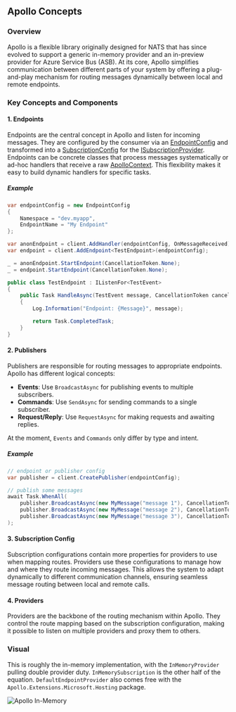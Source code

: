 ## Apollo Concepts

### Overview

Apollo is a flexible library originally designed for NATS that has since evolved to support a generic in-memory provider and an in-preview provider for Azure Service Bus (ASB). At its core, Apollo simplifies communication between different parts of your system by offering a plug-and-play mechanism for routing messages dynamically between local and remote endpoints.

### Key Concepts and Components

#### 1. Endpoints

Endpoints are the central concept in Apollo and listen for incoming messages. They are configured by the consumer via an [EndpointConfig](../source/Apollo.Configuration.EndpointConfig.md) and transformed into a [SubscriptionConfig](../source/Apollo.Configuration.SubscriptionConfig.md) for the [ISubscriptionProvider](../source/Apollo.Abstractions.ISubscriptionProvider.md). Endpoints can be concrete classes that process messages systematically or ad-hoc handlers that receive a raw [ApolloContext](../source/Apollo.ApolloContext.md). This flexibility makes it easy to build dynamic handlers for specific tasks.

##### Example

```csharp
var endpointConfig = new EndpointConfig
{
    Namespace = "dev.myapp",
    EndpointName = "My Endpoint"
};

var anonEndpoint = client.AddHandler(endpointConfig, OnMessageReceived);
var endpoint = client.AddEndpoint<TestEndpoint>(endpointConfig);

_ = anonEndpoint.StartEndpoint(CancellationToken.None);
_ = endpoint.StartEndpoint(CancellationToken.None);

public class TestEndpoint : IListenFor<TestEvent>
{
    public Task HandleAsync(TestEvent message, CancellationToken cancellationToken = default)
    {
        Log.Information("Endpoint: {Message}", message);

        return Task.CompletedTask;
    }
}
```

#### 2. Publishers

Publishers are responsible for routing messages to appropriate endpoints. Apollo has different logical concepts:
- **Events**: Use `BroadcastAsync` for publishing events to multiple subscribers.
- **Commands**: Use `SendAsync` for sending commands to a single subscriber.
- **Request/Reply**: Use `RequestAsync` for making requests and awaiting replies.

At the moment, `Events` and `Commands` only differ by type and intent.

##### Example

```csharp
// endpoint or publisher config
var publisher = client.CreatePublisher(endpointConfig);

// publish some messages
await Task.WhenAll(
    publisher.BroadcastAsync(new MyMessage("message 1"), CancellationToken.None),
    publisher.BroadcastAsync(new MyMessage("message 2"), CancellationToken.None),
    publisher.BroadcastAsync(new MyMessage("message 3"), CancellationToken.None)
);
```

#### 3. Subscription Config

Subscription configurations contain more properties for providers to use when mapping routes. Providers use these configurations to manage how and where they route incoming messages. This allows the system to adapt dynamically to different communication channels, ensuring seamless message routing between local and remote calls.

#### 4. Providers

Providers are the backbone of the routing mechanism within Apollo. They control the route mapping based on the subscription configuration, making it possible to listen on multiple providers and proxy them to others.

### Visual

This is roughly the in-memory implementation, with the `InMemoryProvider` pulling double provider duty. `InMemorySubscription` is the other half of the equation. `DefaultEndpointProvider` also comes free with the `Apollo.Extensions.Microsoft.Hosting` package.

![Apollo In-Memory](/images/apollo-in-memory.png)



